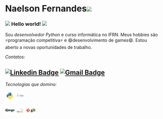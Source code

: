 # Naelson Fernandes<img src="https://user-images.githubusercontent.com/55585540/108519214-32f63300-72a8-11eb-9491-08d785aaf1da.gif" width="20px">

### <img src="https://github.com/TheDudeThatCode/TheDudeThatCode/blob/master/Assets/Hi.gif" width="29px"> Hello world!&nbsp;<img src="https://github.com/TheDudeThatCode/TheDudeThatCode/blob/master/Assets/Earth.gif" width="24px">

  Sou *desenvolvedor Python* e curso informática no IFRN. Meus hobbies são ⚡programação competitiva⚡ e 😄desenvolvimento de games😄. Estou aberto a novas oportunidades de trabalho.


  *Contatos:*  
## [![Linkedin Badge](https://img.shields.io/badge/-Naelson%20Fernandes-0077b5?style=flat-square&logo=Linkedin&logoColor=white&link=naelson-fernandes-550aa31b7/)](naelson-fernandes-550aa31b7/) [![Gmail Badge](https://img.shields.io/badge/-naelsonfernandesdev@gmail.com-0077b5?style=flat-square&logo=Gmail&logoColor=white&link=mailto:naelsonfernandesdev@gmail.com)](mailto:naelsonfernandesdev@gmail.com)


*Tecnologias que domino:*  

<code><img height="30" src="https://raw.githubusercontent.com/github/explore/80688e429a7d4ef2fca1e82350fe8e3517d3494d/topics/python/python.png"></code>
<code><img height="30" src="https://raw.githubusercontent.com/github/explore/80688e429a7d4ef2fca1e82350fe8e3517d3494d/topics/java/java.png"></code>


<code><img height="30" src="https://raw.githubusercontent.com/github/explore/80688e429a7d4ef2fca1e82350fe8e3517d3494d/topics/django/django.png"></code>
<code><img height="30" src="https://raw.githubusercontent.com/github/explore/80688e429a7d4ef2fca1e82350fe8e3517d3494d/topics/mysql/mysql.png"></code>
<code><img height="30" src="https://raw.githubusercontent.com/github/explore/80688e429a7d4ef2fca1e82350fe8e3517d3494d/topics/git/git.png"></code>
